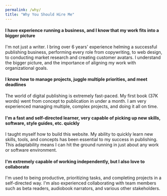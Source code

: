 ```yaml
---
permalink: /why/
title: "Why You Should Hire Me"
---
```

#### I have experience running a business, and I know that my work fits into a bigger picture 
I'm not just a writer. I bring over 6 years' experience helming a successful publishing business, performing every role from copywriting, to web design, to conducting market research and creating customer avatars. I understand the bigger picture, and the importance of aligning my work with organizational goals.


#### I know how to manage projects, juggle multiple priorities, and meet deadlines 
The world of digital publishing is extremely fast-paced. My first book (37K words) went from concept to publication in under a month. I am very experienced managing multiple, complex projects, and doing it all on time.


#### I'm a fast and self-directed learner, very capable of picking up new skills, software, style guides, etc. quickly
I taught myself how to build this website. My ability to quickly learn new skills, tools, and concepts has been essential to my success in publishing. This adaptability means I can hit the ground running in just about any work or software environment.


#### I'm extremely capable of working independently, but I also love to collaborate 
I'm used to being productive, prioritizing tasks, and completing projects in a self-directed way. I'm also experienced collaborating with team members such as beta readers, audiobook narrators, and various other stakeholders.